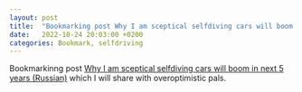 ```yaml
---
layout: post
title:  "Bookmarking post Why I am sceptical selfdiving cars will boom in next 5 years"
date:   2022-10-24 20:03:00 +0200
categories: Bookmark, selfdriving
---
```

Bookmarkinng post [Why I am sceptical selfdiving cars will boom in next 5 years (Russian)](https://habr.com/ru/post/690826/) which I will share with overoptimistic pals.
